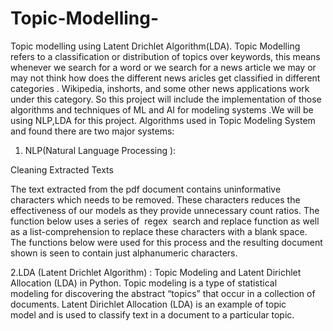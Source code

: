 # Topic-Modelling-
Topic modelling using Latent Drichlet Algorithm(LDA).
Topic Modelling refers to a classification or distribution of topics over keywords, this
means whenever we search for a word or we search for a news article we may or
may not think how does the different news aricles get classified in different
categories . Wikipedia, inshorts, and some other news applications work under this
category. So this project will include the implementation of those algorithms and
techniques of ML and AI for modeling systems .We will be using NLP,LDA for this
project.
Algorithms used in Topic Modeling System and found there are two major systems:
1. NLP(Natural Language Processing ):

Cleaning Extracted Texts

The text extracted from the pdf document contains uninformative characters
which needs to be removed. These characters reduces the effectiveness of our
models as they provide unnecessary count ratios. The function below uses a
series of  regex  search and replace function as well as a list-comprehension to
replace these characters with a blank space. The functions below were used for
this process and the resulting document shown is seen to contain just
alphanumeric characters.

2.LDA (Latent Drichlet Algorithm) :
Topic Modeling and Latent Dirichlet Allocation (LDA) in Python. Topic
modeling is a type of statistical modeling for discovering the abstract “topics”
that occur in a collection of documents. Latent Dirichlet Allocation (LDA) is an
example of topic model and is used to classify text in a document to a
particular topic.
